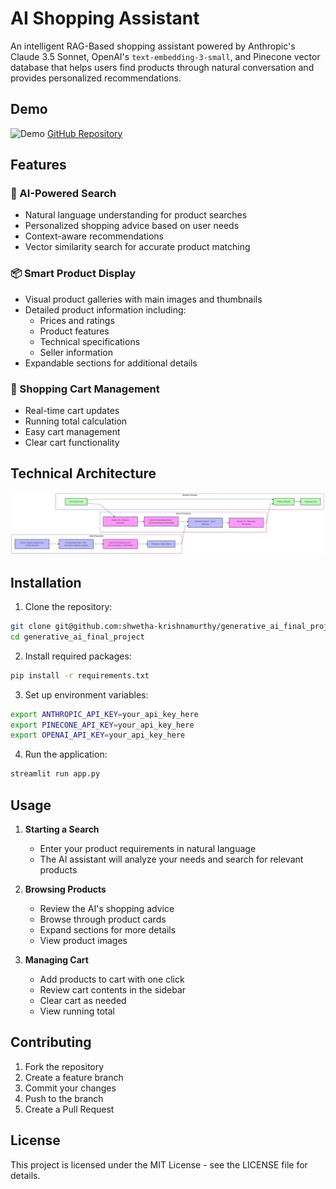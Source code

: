 # AI Shopping Assistant

An intelligent RAG-Based shopping assistant powered by Anthropic's Claude 3.5 Sonnet, OpenAI's `text-embedding-3-small`, and Pinecone vector database that helps users find products through natural conversation and provides personalized recommendations.

## Demo

<!-- Choose one of these options based on your video format: -->

![Demo](GenAI-Final-Project-Video.gif)
[GitHub Repository](https://github.com/shwetha-krishnamurthy/generative_ai_final_project)

## Features

### 🤖 AI-Powered Search
- Natural language understanding for product searches
- Personalized shopping advice based on user needs
- Context-aware recommendations
- Vector similarity search for accurate product matching

### 📦 Smart Product Display
- Visual product galleries with main images and thumbnails
- Detailed product information including:
  - Prices and ratings
  - Product features
  - Technical specifications
  - Seller information
- Expandable sections for additional details

### 🛒 Shopping Cart Management
- Real-time cart updates
- Running total calculation
- Easy cart management
- Clear cart functionality

## Technical Architecture

![Architecture Diagram](GenAI-Final-Project-Diagram.png)

## Installation

1. Clone the repository:
```bash
git clone git@github.com:shwetha-krishnamurthy/generative_ai_final_project.git
cd generative_ai_final_project
```

2. Install required packages:
```bash
pip install -r requirements.txt
```

3. Set up environment variables:
```bash
export ANTHROPIC_API_KEY=your_api_key_here
export PINECONE_API_KEY=your_api_key_here
export OPENAI_API_KEY=your_api_key_here
```

4. Run the application:
```bash
streamlit run app.py
```

## Usage

1. **Starting a Search**
   - Enter your product requirements in natural language
   - The AI assistant will analyze your needs and search for relevant products

2. **Browsing Products**
   - Review the AI's shopping advice
   - Browse through product cards
   - Expand sections for more details
   - View product images

3. **Managing Cart**
   - Add products to cart with one click
   - Review cart contents in the sidebar
   - Clear cart as needed
   - View running total

## Contributing

1. Fork the repository
2. Create a feature branch
3. Commit your changes
4. Push to the branch
5. Create a Pull Request

## License

This project is licensed under the MIT License - see the LICENSE file for details.
